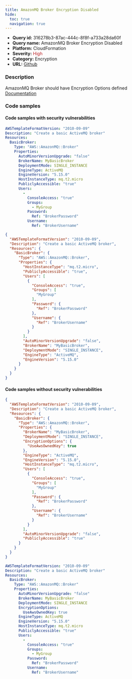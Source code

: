 ```yaml
---
title: AmazonMQ Broker Encryption Disabled
hide:
  toc: true
  navigation: true
---
```


<style>
  .highlight .hll {
    background-color: #ff171742;
  }
  .md-content {
    max-width: 1100px;
    margin: 0 auto;
  }
</style>

-   **Query id:** 316278b3-87ac-444c-8f8f-a733a28da60f
-   **Query name:** AmazonMQ Broker Encryption Disabled
-   **Platform:** CloudFormation
-   **Severity:** <span style="color:#bb2124">High</span>
-   **Category:** Encryption
-   **URL:** [Github](https://github.com/Checkmarx/kics/tree/master/assets/queries/cloudFormation/aws/amazon_mq_broker_encryption_disabled)

### Description
AmazonMQ Broker should have Encryption Options defined<br>
[Documentation](https://docs.aws.amazon.com/AWSCloudFormation/latest/UserGuide/aws-resource-amazonmq-broker.html#cfn-amazonmq-broker-encryptionoptions)

### Code samples
#### Code samples with security vulnerabilities
```yaml title="Positive test num. 1 - yaml file" hl_lines="6"
AWSTemplateFormatVersion: "2010-09-09"
Description: "Create a basic ActiveMQ broker"
Resources:
  BasicBroker:
    Type: "AWS::AmazonMQ::Broker"
    Properties:
      AutoMinorVersionUpgrade: "false"
      BrokerName: MyBasicBroker
      DeploymentMode: SINGLE_INSTANCE
      EngineType: ActiveMQ
      EngineVersion: "5.15.0"
      HostInstanceType: mq.t2.micro
      PubliclyAccessible: "true"
      Users:
        -
          ConsoleAccess: "true"
          Groups:
            - MyGroup
          Password:
            Ref: "BrokerPassword"
          Username:
            Ref: "BrokerUsername"

```
```json title="Positive test num. 2 - json file" hl_lines="7"
{
  "AWSTemplateFormatVersion": "2010-09-09",
  "Description": "Create a basic ActiveMQ broker",
  "Resources": {
    "BasicBroker": {
      "Type": "AWS::AmazonMQ::Broker",
      "Properties": {
        "HostInstanceType": "mq.t2.micro",
        "PubliclyAccessible": "true",
        "Users": [
          {
            "ConsoleAccess": "true",
            "Groups": [
              "MyGroup"
            ],
            "Password": {
              "Ref": "BrokerPassword"
            },
            "Username": {
              "Ref": "BrokerUsername"
            }
          }
        ],
        "AutoMinorVersionUpgrade": "false",
        "BrokerName": "MyBasicBroker",
        "DeploymentMode": "SINGLE_INSTANCE",
        "EngineType": "ActiveMQ",
        "EngineVersion": "5.15.0"
      }
    }
  }
}

```


#### Code samples without security vulnerabilities
```json title="Negative test num. 1 - json file"
{
  "AWSTemplateFormatVersion": "2010-09-09",
  "Description": "Create a basic ActiveMQ broker",
  "Resources": {
    "BasicBroker": {
      "Type": "AWS::AmazonMQ::Broker",
      "Properties": {
        "BrokerName": "MyBasicBroker",
        "DeploymentMode": "SINGLE_INSTANCE",
        "EncryptionOptions": {
          "UseAwsOwnedKey": true
        },
        "EngineType": "ActiveMQ",
        "EngineVersion": "5.15.0",
        "HostInstanceType": "mq.t2.micro",
        "Users": [
          {
            "ConsoleAccess": "true",
            "Groups": [
              "MyGroup"
            ],
            "Password": {
              "Ref": "BrokerPassword"
            },
            "Username": {
              "Ref": "BrokerUsername"
            }
          }
        ],
        "AutoMinorVersionUpgrade": "false",
        "PubliclyAccessible": "true"
      }
    }
  }
}

```
```yaml title="Negative test num. 2 - yaml file"
AWSTemplateFormatVersion: "2010-09-09"
Description: "Create a basic ActiveMQ broker"
Resources:
  BasicBroker:
    Type: "AWS::AmazonMQ::Broker"
    Properties:
      AutoMinorVersionUpgrade: "false"
      BrokerName: MyBasicBroker
      DeploymentMode: SINGLE_INSTANCE
      EncryptionOptions:
        UseAwsOwnedKey: true
      EngineType: ActiveMQ
      EngineVersion: "5.15.0"
      HostInstanceType: mq.t2.micro
      PubliclyAccessible: "true"
      Users:
        -
          ConsoleAccess: "true"
          Groups:
            - MyGroup
          Password:
            Ref: "BrokerPassword"
          Username:
            Ref: "BrokerUsername"

```
